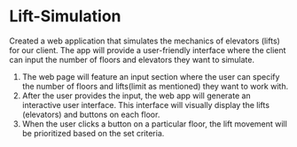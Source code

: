 # Lift-Simulation
Created a web application that simulates the mechanics of elevators (lifts) for our client. The app will provide a user-friendly interface where the client can input the number of floors and elevators they want to simulate.

1. The web page will feature an input section where the user can specify the number of floors and lifts(limit as mentioned) they want to work with.
2. After the user provides the input, the web app will generate an interactive user interface. This interface will visually display the lifts (elevators) and buttons on each floor.
3. When the user clicks a button on a particular floor, the lift movement will be prioritized based on the set criteria.